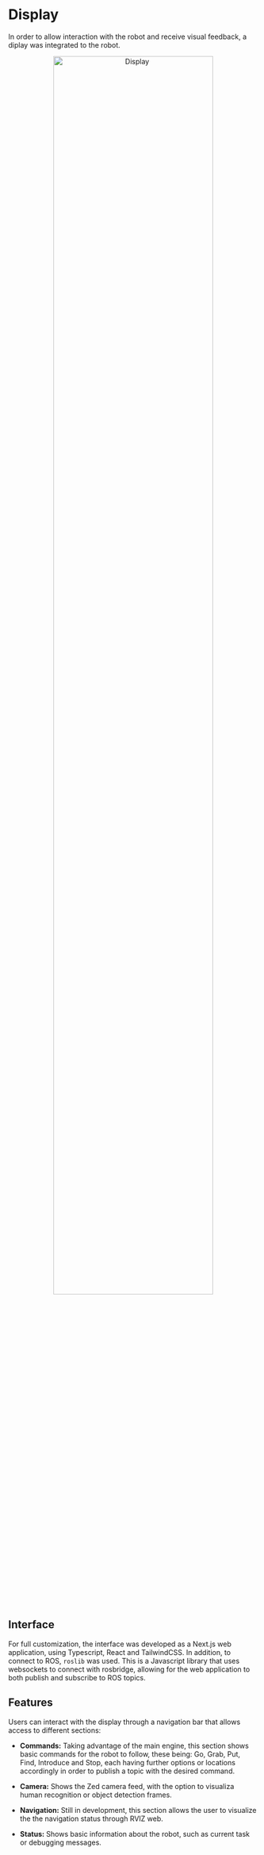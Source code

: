 # Display

In order to allow interaction with the robot and receive visual feedback, a diplay was integrated to the robot.

<p align="center">
<img src= "../../../../../assets/home/HRI/Display.png" alt= "Display" width="80%" height="80%">
</p>

## Interface
For full customization, the interface was developed as a Next.js web application, using Typescript, React and TailwindCSS. In addition, to connect to ROS, `roslib` was used. This is a Javascript library that uses websockets to connect with rosbridge, allowing for the web application to both publish and subscribe to ROS topics.

## Features
Users can interact with the display through a navigation bar that allows access to different sections:

- **Commands:** Taking advantage of the main engine, this section shows basic commands for the robot to follow, these being: Go, Grab, Put, Find, Introduce and Stop, each having further options or locations accordingly in order to publish a topic with the desired command.

- **Camera:** Shows the Zed camera feed, with the option to visualiza human recognition or object detection frames.

- **Navigation:** Still in development, this section allows the user to visualize the the navigation status through RVIZ web.

- **Status:** Shows basic information about the robot, such as current task or debugging messages.
